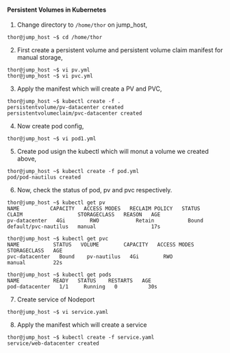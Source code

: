 #### Persistent Volumes in Kubernetes

1. Change directory to `/home/thor` on jump_host,

```
thor@jump_host ~$ cd /home/thor
```

2. First create a persistent volume and persistent volume claim manifest for manual storage,

```
thor@jump_host ~$ vi pv.yml
thor@jump_host ~$ vi pvc.yml
```

3. Apply the manifest which will create a PV and PVC,

```
thor@jump_host ~$ kubectl create -f .
persistentvolume/pv-datacenter created
persistentvolumeclaim/pvc-datacenter created
```

4. Now create pod config,

```
thor@jump_host ~$ vi pod1.yml
```

5. Create pod usign the kubectl which will monut a volume we created above,

```
thor@jump_host ~$ kubectl create -f pod.yml
pod/pod-nautilus created
```

6. Now, check the status of pod, pv and pvc respectively.

```
thor@jump_host ~$ kubectl get pv
NAME          CAPACITY   ACCESS MODES   RECLAIM POLICY   STATUS   CLAIM                  STORAGECLASS   REASON   AGE
pv-datacenter   4Gi        RWO            Retain           Bound    default/pvc-nautilus   manual                  17s

thor@jump_host ~$ kubectl get pvc
NAME           STATUS   VOLUME        CAPACITY   ACCESS MODES   STORAGECLASS   AGE
pvc-datacenter   Bound    pv-nautilus   4Gi        RWO            manual         22s

thor@jump_host ~$ kubectl get pods
NAME           READY   STATUS    RESTARTS   AGE
pod-datacenter   1/1     Running   0          30s
```

7. Create service of Nodeport
```
thor@jump_host ~$ vi service.yaml
```

8. Apply the manifest which will create a service 

```
thor@jump_host ~$ kubectl create -f service.yaml
service/web-datacenter created
```





